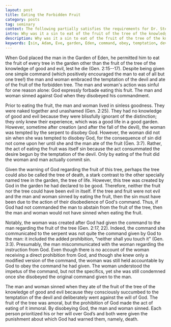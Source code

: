 ```yaml
---
layout: post
title: Eating the Forbidden Fruit
category: posts
tag: seminary
context: The following partially satisfies the requirements for Dr. Steven McKinion's Christian Theology II class at Southeastern Baptist Theological Seminary.
intro: Why was it a sin to eat of the fruit of the tree of the knowledge of good and evil?
description: Why was it a sin to eat of the fruit of the tree of the knowledge of good and evil? Simply put, it was sinful because it was disobeying a divine command from God.
keywords: [sin, Adam, Eve, garden, Eden, command, obey, temptation, devil]
---
```


When God placed the man in the Garden of Eden, he permitted him to eat the fruit of every tree in the garden other than the fruit of the tree of the knowledge of good and evil, lest he die (Gen. 2:15--17). Despite being given one simple command (which positively encouraged the man to eat of all but one tree!) the man and woman embraced the temptation of the devil and ate of the fruit of the forbidden tree. The man and woman's action was sinful for one reason alone: God expressly forbade eating this fruit. The man and woman sinned against God when they disobeyed his commandment.

Prior to eating the fruit, the man and woman lived in sinless goodness. They were naked together and unashamed (Gen. 2:25). They had no knowledge of good and evil because they were blissfully ignorant of the distinction; they only knew their experience, which was a good life in a good garden. However, sometime after creation (and after the fall of the devil), the woman was tempted by the serpent to disobey God. However, the woman did not sin when she was tempted to disobey God, for the consequence of sin did not come upon her until she and the man ate of the fruit (Gen. 3:7). Rather, the act of eating the fruit was itself sin because the act consummated the desire begun by the temptation of the devil. Only by eating of the fruit did the woman and man actually commit sin.

Given the warning of God regarding the fruit of this tree, perhaps the tree could also be called the tree of death, a stark contrast to the other specially named tree in the garden, the tree of life. However, this tree was created by God in the garden he had declared to be good. Therefore, neither the fruit nor the tree could have been evil in itself. If the tree and fruit were not evil and the man and woman sinned by eating the fruit, then the sin must have been due to the action of their disobedience of God's command. Thus, if God had not commanded the man to abstain from the fruit of the tree, then the man and woman would not have sinned when eating the fruit.

Notably, the woman was created after God had given the command to the man regarding the fruit of the tree (Gen. 2:17, 22). Indeed, the command she communicated to the serpent was not quite the command given by God to the man: it included the added prohibition, "neither shall you touch it" (Gen. 3:3). Presumably, the man miscommunicated with the woman regarding the instruction from God. Even though there is no account of the woman receiving a direct prohibition from God, and though she knew only a modified version of the command, the woman was still held accountable by God to obey the command he had given. The woman understood the impetus of the command, but not the specifics, yet she was still condemned once she disobeyed the original command given to the man.

The man and woman sinned when they ate of the fruit of the tree of the knowledge of good and evil because they consciously succumbed to the temptation of the devil and deliberately went against the will of God.  The fruit of the tree was amoral, but the prohibition of God made the act of eating of it immoral. By disobeying God, the man and woman sinned. Each person prioritized his or her will over God’s and both were given the punishment about which God had warned them, namely, death.